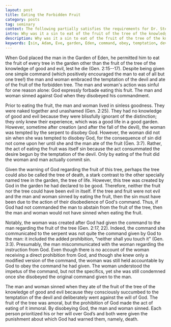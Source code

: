 ```yaml
---
layout: post
title: Eating the Forbidden Fruit
category: posts
tag: seminary
context: The following partially satisfies the requirements for Dr. Steven McKinion's Christian Theology II class at Southeastern Baptist Theological Seminary.
intro: Why was it a sin to eat of the fruit of the tree of the knowledge of good and evil?
description: Why was it a sin to eat of the fruit of the tree of the knowledge of good and evil? Simply put, it was sinful because it was disobeying a divine command from God.
keywords: [sin, Adam, Eve, garden, Eden, command, obey, temptation, devil]
---
```


When God placed the man in the Garden of Eden, he permitted him to eat the fruit of every tree in the garden other than the fruit of the tree of the knowledge of good and evil, lest he die (Gen. 2:15--17). Despite being given one simple command (which positively encouraged the man to eat of all but one tree!) the man and woman embraced the temptation of the devil and ate of the fruit of the forbidden tree. The man and woman's action was sinful for one reason alone: God expressly forbade eating this fruit. The man and woman sinned against God when they disobeyed his commandment.

Prior to eating the fruit, the man and woman lived in sinless goodness. They were naked together and unashamed (Gen. 2:25). They had no knowledge of good and evil because they were blissfully ignorant of the distinction; they only knew their experience, which was a good life in a good garden. However, sometime after creation (and after the fall of the devil), the woman was tempted by the serpent to disobey God. However, the woman did not sin when she was tempted to disobey God, for the consequence of sin did not come upon her until she and the man ate of the fruit (Gen. 3:7). Rather, the act of eating the fruit was itself sin because the act consummated the desire begun by the temptation of the devil. Only by eating of the fruit did the woman and man actually commit sin.

Given the warning of God regarding the fruit of this tree, perhaps the tree could also be called the tree of death, a stark contrast to the other specially named tree in the garden, the tree of life. However, this tree was created by God in the garden he had declared to be good. Therefore, neither the fruit nor the tree could have been evil in itself. If the tree and fruit were not evil and the man and woman sinned by eating the fruit, then the sin must have been due to the action of their disobedience of God's command. Thus, if God had not commanded the man to abstain from the fruit of the tree, then the man and woman would not have sinned when eating the fruit.

Notably, the woman was created after God had given the command to the man regarding the fruit of the tree (Gen. 2:17, 22). Indeed, the command she communicated to the serpent was not quite the command given by God to the man: it included the added prohibition, "neither shall you touch it" (Gen. 3:3). Presumably, the man miscommunicated with the woman regarding the instruction from God. Even though there is no account of the woman receiving a direct prohibition from God, and though she knew only a modified version of the command, the woman was still held accountable by God to obey the command he had given. The woman understood the impetus of the command, but not the specifics, yet she was still condemned once she disobeyed the original command given to the man.

The man and woman sinned when they ate of the fruit of the tree of the knowledge of good and evil because they consciously succumbed to the temptation of the devil and deliberately went against the will of God.  The fruit of the tree was amoral, but the prohibition of God made the act of eating of it immoral. By disobeying God, the man and woman sinned. Each person prioritized his or her will over God’s and both were given the punishment about which God had warned them, namely, death.